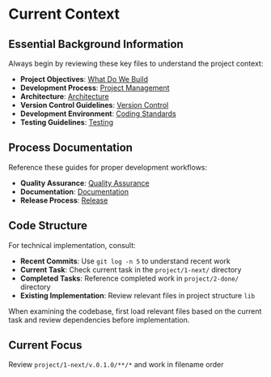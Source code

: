 # Current Context

## Essential Background Information
Always begin by reviewing these key files to understand the project context:

- **Project Objectives**: [What Do We Build](../project/10-what-do-we-build.md)
- **Development Process**: [Project Management](../project/01-project-management.md)
- **Architecture**: [Architecture](../project/11-architecture.md)
- **Version Control Guidelines**: [Version Control](../guides/version-control.md)
- **Development Environment**: [Coding Standards](../guides/coding-standards.md)
- **Testing Guidelines**: [Testing](../guides/testing.md)

## Process Documentation
Reference these guides for proper development workflows:

- **Quality Assurance**: [Quality Assurance](../guides/quality-assurance.md)
- **Documentation**: [Documentation](../guides/documentation.md)
- **Release Process**: [Release](../guides/ship-release.md)

## Code Structure
For technical implementation, consult:

- **Recent Commits**: Use `git log -n 5` to understand recent work
- **Current Task**: Check current task in the `project/1-next/` directory
- **Completed Tasks**: Reference completed work in `project/2-done/` directory
- **Existing Implementation**: Review relevant files in project structure `lib`

When examining the codebase, first load relevant files based on the current task and review dependencies before implementation.

## Current Focus

Review `project/1-next/v.0.1.0/**/*` and work in filename order
